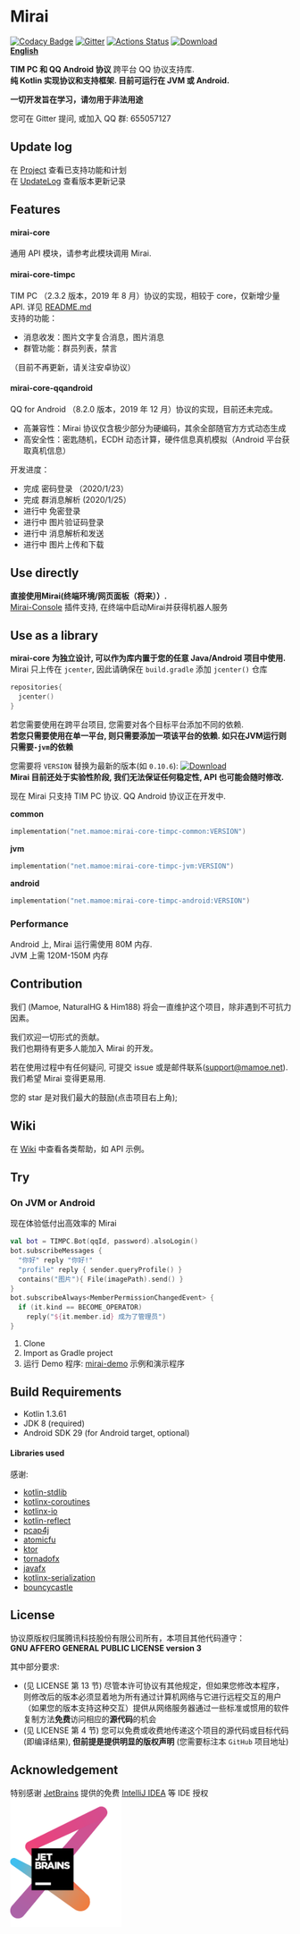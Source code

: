 # Mirai
[![Codacy Badge](https://api.codacy.com/project/badge/Grade/7d0ec3ea244b424f93a6f59038a9deeb)](https://www.codacy.com/manual/Him188/mirai?utm_source=github.com&amp;utm_medium=referral&amp;utm_content=mamoe/mirai&amp;utm_campaign=Badge_Grade)
[![Gitter](https://badges.gitter.im/mamoe/mirai.svg)](https://gitter.im/mamoe/mirai?utm_source=badge&utm_medium=badge&utm_campaign=pr-badge)
[![Actions Status](https://github.com/mamoe/mirai/workflows/CI/badge.svg)](https://github.com/mamoe/mirai/actions)
[![Download](https://api.bintray.com/packages/him188moe/mirai/mirai-core/images/download.svg)](https://bintray.com/him188moe/mirai/mirai-core/)  
**[English](README-eng.md)**  

**TIM PC 和 QQ Android 协议** 跨平台 QQ 协议支持库.  
**纯 Kotlin 实现协议和支持框架. 目前可运行在 JVM 或 Android.**   

**一切开发旨在学习，请勿用于非法用途**  

您可在 Gitter 提问, 或加入 QQ 群: 655057127

## Update log
在 [Project](https://github.com/mamoe/mirai/projects/1) 查看已支持功能和计划  
在 [UpdateLog](https://github.com/mamoe/mirai/blob/master/UpdateLog.md) 查看版本更新记录

## Features
#### mirai-core 
通用 API 模块，请参考此模块调用 Mirai.    
#### mirai-core-timpc 
TIM PC （2.3.2 版本，2019 年 8 月）协议的实现，相较于 core，仅新增少量 API. 详见 [README.md](mirai-core-timpc/)   
支持的功能： 
- 消息收发：图片文字复合消息，图片消息
- 群管功能：群员列表，禁言

（目前不再更新，请关注安卓协议）

#### mirai-core-qqandroid 
QQ for Android （8.2.0 版本，2019 年 12 月）协议的实现，目前还未完成。   
- 高兼容性：Mirai 协议仅含极少部分为硬编码，其余全部随官方方式动态生成
- 高安全性：密匙随机，ECDH 动态计算，硬件信息真机模拟（Android 平台获取真机信息）

开发进度：  
- 完成 密码登录 （2020/1/23）
- 完成 群消息解析 (2020/1/25）
- 进行中 免密登录
- 进行中 图片验证码登录
- 进行中 消息解析和发送
- 进行中 图片上传和下载

## Use directly
**直接使用Mirai(终端环境/网页面板（将来））.**  
[Mirai-Console](https://github.com/mamoe/mirai/tree/master/mirai-console) 插件支持, 在终端中启动Mirai并获得机器人服务

## Use as a library
**mirai-core 为独立设计, 可以作为库内置于您的任意 Java/Android 项目中使用.**  
Mirai 只上传在 `jcenter`, 因此请确保在 `build.gradle` 添加 `jcenter()` 仓库  
```kotlin
repositories{
  jcenter()
}
```
若您需要使用在跨平台项目, 您需要对各个目标平台添加不同的依赖.  
**若您只需要使用在单一平台, 则只需要添加一项该平台的依赖. 如只在JVM运行则只需要`-jvm`的依赖**  

您需要将 `VERSION` 替换为最新的版本(如 `0.10.6`):
[![Download](https://api.bintray.com/packages/him188moe/mirai/mirai-core/images/download.svg)](https://bintray.com/him188moe/mirai/mirai-core/)  
**Mirai 目前还处于实验性阶段, 我们无法保证任何稳定性, API 也可能会随时修改.**

现在 Mirai 只支持 TIM PC 协议.  QQ Android 协议正在开发中.

**common**
```kotlin
implementation("net.mamoe:mirai-core-timpc-common:VERSION")
```
**jvm**
```kotlin
implementation("net.mamoe:mirai-core-timpc-jvm:VERSION")
```
**android**
```kotlin
implementation("net.mamoe:mirai-core-timpc-android:VERSION")
```
### Performance
Android 上, Mirai 运行需使用 80M 内存.  
JVM 上需 120M-150M 内存

## Contribution

我们 (Mamoe, NaturalHG & Him188) 将会一直维护这个项目，除非遇到不可抗力因素。

我们欢迎一切形式的贡献。  
我们也期待有更多人能加入 Mirai 的开发。  

若在使用过程中有任何疑问, 可提交 issue 或是邮件联系(support@mamoe.net). 我们希望 Mirai 变得更易用.

您的 star 是对我们最大的鼓励(点击项目右上角);  

## Wiki
在 [Wiki](https://github.com/mamoe/mirai/wiki/Development-Guide---Kotlin) 中查看各类帮助，如 API 示例。

## Try

### On JVM or Android
现在体验低付出高效率的 Mirai

```kotlin
val bot = TIMPC.Bot(qqId, password).alsoLogin()
bot.subscribeMessages {
  "你好" reply "你好!"
  "profile" reply { sender.queryProfile() }
  contains("图片"){ File(imagePath).send() }
}
bot.subscribeAlways<MemberPermissionChangedEvent> {
  if (it.kind == BECOME_OPERATOR)
    reply("${it.member.id} 成为了管理员")
}
```

1. Clone
2. Import as Gradle project
3. 运行 Demo 程序: [mirai-demo](#mirai-demo) 示例和演示程序


## Build Requirements

- Kotlin 1.3.61 
- JDK 8 (required)
- Android SDK 29 (for Android target, optional)

#### Libraries used
感谢:
- [kotlin-stdlib](https://github.com/JetBrains/kotlin)
- [kotlinx-coroutines](https://github.com/Kotlin/kotlinx.coroutines)
- [kotlinx-io](https://github.com/Kotlin/kotlinx-io)
- [kotlin-reflect](https://github.com/JetBrains/kotlin)
- [pcap4j](https://github.com/kaitoy/pcap4j)
- [atomicfu](https://github.com/Kotlin/kotlinx.atomicfu)
- [ktor](https://github.com/ktorio/ktor)
- [tornadofx](https://github.com/edvin/tornadofx)
- [javafx](https://github.com/openjdk/jfx)
- [kotlinx-serialization](https://github.com/Kotlin/kotlinx.serialization)
- [bouncycastle](https://www.bouncycastle.org/java.html)

## License
协议原版权归属腾讯科技股份有限公司所有，本项目其他代码遵守：  
**GNU AFFERO GENERAL PUBLIC LICENSE version 3**  

其中部分要求:  
- (见 LICENSE 第 13 节) 尽管本许可协议有其他规定，但如果您修改本程序，则修改后的版本必须显着地为所有通过计算机网络与它进行远程交互的用户（如果您的版本支持这种交互）提供从网络服务器通过一些标准或惯用的软件复制方法**免费**访问相应的**源代码**的机会
- (见 LICENSE 第 4 节) 您可以免费或收费地传递这个项目的源代码或目标代码(即编译结果), **但前提是提供明显的版权声明** (您需要标注本 `GitHub` 项目地址)

## Acknowledgement
特别感谢 [JetBrains](https://www.jetbrains.com/?from=mirai) 提供的免费 [IntelliJ IDEA](https://www.jetbrains.com/idea/?from=mirai) 等 IDE 授权  
[<img src=".github/jetbrains-variant-3.png" width="200"/>](https://www.jetbrains.com/?from=mirai)
